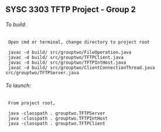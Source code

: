 ## SYSC 3303 TFTP Project - Group 2
###### To build:
     Open cmd or terminal, change directory to project root
     
     javac -d build/ src/grouptwo/FileOperation.java
     javac -d build/ src/grouptwo/TFTPClient.java
     javac -d build/ src/grouptwo/TFTPIntHost.java
     javac -d build/ src/grouptwo/ClientConnectionThread.java src/grouptwo/TFTPServer.java
     
###### To launch:
     From project root,
     
     java -classpath . grouptwo.TFTPServer
     java -classpath . grouptwo.TFTPIntHost
     java -classpath . grouptwo.TFTPClient

